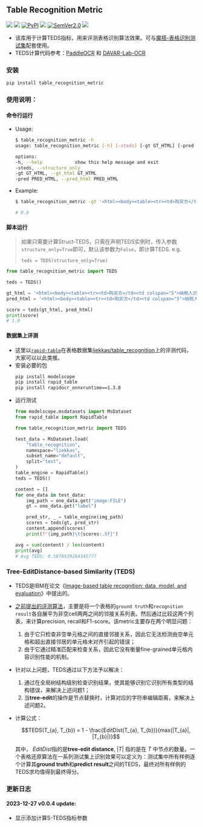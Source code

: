## Table Recognition Metric
<p align="left">
    <a href=""><img src="https://img.shields.io/badge/OS-Linux%2C%20Win%2C%20Mac-pink.svg"></a>
    <a href=""><img src="https://img.shields.io/badge/python->=3.6,<3.12-aff.svg"></a>
    <a href="https://pypi.org/project/table_recognition_metric/"><img alt="PyPI" src="https://img.shields.io/pypi/v/table_recognition_metric"></a>
    <a href="https://pepy.tech/project/table-recognition-metric"><img src="https://static.pepy.tech/personalized-badge/table-recognition-metric?period=total&units=abbreviation&left_color=grey&right_color=blue&left_text=Downloads"></a>
<a href="https://semver.org/"><img alt="SemVer2.0" src="https://img.shields.io/badge/SemVer-2.0-brightgreen"></a>
    <a href="https://github.com/psf/black"><img src="https://img.shields.io/badge/code%20style-black-000000.svg"></a>
</p>

- 该库用于计算TEDS指标，用来评测表格识别算法效果。可与[魔搭-表格识别测试集](https://www.modelscope.cn/datasets/liekkas/table_recognition/summary)配套使用。
- TEDS计算代码参考：[PaddleOCR](https://github.com/PaddlePaddle/PaddleOCR/blob/release/2.6/ppstructure/table/table_metric/table_metric.py) 和 [DAVAR-Lab-OCR](https://github.com/hikopensource/DAVAR-Lab-OCR/blob/main/davarocr/davar_table/utils/metric.py)

### 安装
```bash
pip install table_recognition_metric
```

### 使用说明：
#### 命令行运行
- Usage:
    ```bash
    $ table_recognition_metric -h
    usage: table_recognition_metric [-h] [-steds] [-gt GT_HTML] [-pred PRED_HTML]

    options:
    -h, --help            show this help message and exit
    -steds, --structure_only
    -gt GT_HTML, --gt_html GT_HTML
    -pred PRED_HTML, --pred_html PRED_HTML
    ```
- Example:
    ```bash
    $ table_recognition_metric -gt '<html><body><table><tr><td>购买方</td><td colspan="5">纳税人识别号地址、电记开户行及账号</td><td>密码区</td><td colspan="4"></td></tr><tr><td colspan="2">货物或应税劳务、服务名称理肤泉清痘旅行装控油祛痘调节水油平衡理肤泉特安舒缓修护乳40ml合计</td><td>规格型号</td><td>单位</td><td>11</td><td colspan="3"></td><td></td><td>税率17%17%</td><td></td></tr><tr><td colspan="2">价税合计（大写）</td><td colspan="9"></td></tr><tr><td>销售方</td><td colspan="5">纳税人识别号地址、电话开户行及账号</td><td>备注</td><td colspan="4"></td></tr></table></body></html>' -pred ''

    # 0.0
    ```
#### 脚本运行
> 如果只需要计算Struct-TEDS，只需在声明TEDS实例时，传入参数`structure_only=True`即可，默认该参数为`False`，即计算TEDS. e.g.
>
> `teds = TEDS(structure_only=True)`

```python
from table_recognition_metric import TEDS

teds = TEDS()

gt_html = '<html><body><table><tr><td>购买方</td><td colspan="5">纳税人识别号地址、电记开户行及账号</td><td>密码区</td><td colspan="4"></td></tr><tr><td colspan="2">货物或应税劳务、服务名称理肤泉清痘旅行装控油祛痘调节水油平衡理肤泉特安舒缓修护乳40ml合计</td><td>规格型号</td><td>单位</td><td>11</td><td colspan="3"></td><td></td><td>税率17%17%</td><td></td></tr><tr><td colspan="2">价税合计（大写）</td><td colspan="9"></td></tr><tr><td>销售方</td><td colspan="5">纳税人识别号地址、电话开户行及账号</td><td>备注</td><td colspan="4"></td></tr></table></body></html>'
pred_html = '<html><body><table><tr><td>购买方</td><td colspan="5">纳税人识别号地址、电记开户行及账号</td><td>密码区</td><td colspan="4"></td></tr><tr><td colspan="2">货物或应税劳务、服务名称理肤泉清痘旅行装控油祛痘调节水油平衡理肤泉特安舒缓修护乳40ml合计</td><td>规格型号</td><td>单位</td><td>11</td><td colspan="3"></td><td></td><td>税率17%17%</td><td></td></tr><tr><td colspan="2">价税合计（大写）</td><td colspan="9"></td></tr><tr><td>销售方</td><td colspan="5">纳税人识别号地址、电话开户行及账号</td><td>备注</td><td colspan="4"></td></tr></table></body></html>'

score = teds(gt_html, pred_html)
print(score)
# 1.0
```

#### 数据集上评测
- 这里以[`rapid-table`](https://github.com/RapidAI/RapidStructure/blob/main/docs/README_Table.md)在表格数据集[liekkas/table_recognition](https://www.modelscope.cn/datasets/liekkas/table_recognition/summary)上的评测代码，大家可以以此类推。
- 安装必要的包
    ```bash
    pip install modelscope
    pip install rapid_table
    pip install rapidocr_onnxruntime==1.3.8
    ```
- 运行测试
    ```python
    from modelscope.msdatasets import MsDataset
    from rapid_table import RapidTable

    from table_recognition_metric import TEDS

    test_data = MsDataset.load(
        "table_recognition",
        namespace="liekkas",
        subset_name="default",
        split="test",
    )
    table_engine = RapidTable()
    teds = TEDS()

    content = []
    for one_data in test_data:
        img_path = one_data.get("image:FILE")
        gt = one_data.get("label")

        pred_str, _ = table_engine(img_path)
        scores = teds(gt, pred_str)
        content.append(scores)
        print(f"{img_path}\t{scores:.5f}")

    avg = sum(content) / len(content)
    print(avg)
    # Avg TEDS: 0.5878639284345777
    ```

### Tree-EditDistance-based Similarity (TEDS)
- TEDS是IBM在论文《[Image-based table recognition: data, model, and evaluation](https://arxiv.org/pdf/1911.10683)》中提出的。
- [之前提出的评测算法](https://ieeexplore.ieee.org/document/1227792)，主要是将一个表格的`ground truth`和`recognition result`各自展平为非空cell两两之间的邻接关系列表。然后通过比较这两个列表，来计算precision, recall和F1-score。该metric主要存在两个明显问题：
    1. 由于它只检查非空单元格之间的直接邻接关系，因此它无法检测由空单元格和超出直接邻居的单元格未对齐引起的错误；
    2. 由于它通过精准匹配来检查关系，因此它没有衡量fine-grained单元格内容识别性能的机制。
- 针对以上问题，TEDS通过以下方法予以解决：
    1. 通过在全局树结构级别检查识别结果，使其能够识别它识别所有类型的结构错误，来解决上述问题1；
    2. 当**tree-edit**的操作是节点替换时，计算对应的字符串编辑距离，来解决上述问题2。
- 计算公式：

   $$TEDS(T_{a}, T_{b}) = 1 - \frac{EditDist(T_{a}, T_{b})}{max(|T_{a}|, |T_{b}|)}$$

    其中， $EditDist$指的是**tree-edit distance**, $|T|$ 指的是在 $T$ 中节点的数量。一个表格还原算法在一系列测试集上识别效果可以定义为：测试集中所有样例逐个计算其**ground truth**和**predict result**之间的TEDS，最终对所有样例的TEDS求均值得到最终得分。

### 更新日志
#### 2023-12-27 v0.0.4 update:
- 显示添加计算S-TEDS指标参数
